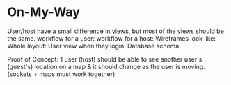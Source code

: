# On-My-Way
User/host have a small difference in views, but most of the views should be the same.
workflow for a user:
workflow for a host:
Wireframes look like:
Whole layout: 
User view when they login:
Database schema:

Proof of Concept: 1 user (host) should be able to see another user's (guest's) location on a map & it should change as the user is moving. 
                  (sockets + maps must work together)
